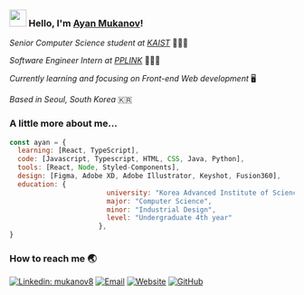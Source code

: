 ### <img src="https://media.giphy.com/media/hvRJCLFzcasrR4ia7z/giphy.gif" width="30px"> Hello, I'm [Ayan Mukanov](https://mukanov8.github.io)!

<p>
   <em> Senior Computer Science student at <a href="https://www.kaist.ac.kr/en/">KAIST</a>  </em>  👨🏻‍🎓 </br>
  
   <em> Software Engineer Intern at <a href="https://pagecall.net/">PPLINK</a>  </em>  👨🏻‍💻 </br>
   
   <em> Currently learning and focusing on Front-end Web development </em>  🖥 </br>
   
   <em> Based in Seoul, South Korea </em>  🇰🇷  </br>
</p>


### A little more about me...  


```javascript
const ayan = {
  learning: [React, TypeScript],
  code: [Javascript, Typescript, HTML, CSS, Java, Python],
  tools: [React, Node, Styled-Components],
  design: [Figma, Adobe XD, Adobe Illustrator, Keyshot, Fusion360],
  education: {          
                        university: "Korea Advanced Institute of Science & Technology (KAIST)",
                        major: "Computer Science",
                        minor: "Industrial Design",
                        level: "Undergraduate 4th year"
                      },
}
```

### How to reach me 🌏

[![Linkedin: mukanov8](https://img.shields.io/badge/-mukanov8-blue?style=flat-square&logo=Linkedin&logoColor=white&link=https://www.linkedin.com/in/mukanov8/)](https://www.linkedin.com/in/mukanov8/)
[![Email](https://img.shields.io/badge/email-%20-red?style=social&logo=Gmail)](<mailto:mukanov.ayan@gmail.com>)
[![Website](https://img.shields.io/badge/website-%20-blue?style=social&logo=React )](https://mukanov8.github.io/)
[![GitHub](https://img.shields.io/github/followers/mukanov8?label=follow&style=social)](https://github.com/mukanov8)

<!--
**mukanov8/mukanov8** is a ✨ _special_ ✨ repository because its `README.md` (this file) appears on your GitHub profile.

Here are some ideas to get you started:

- 🔭 I’m currently working on ...
- 🌱 I’m currently learning ...
- 👯 I’m looking to collaborate on ...
- 🤔 I’m looking for help with ...
- 💬 Ask me about ...
- 📫 How to reach me: ...
- 😄 Pronouns: ...
- ⚡ Fun fact: ...


[![](https://github-readme-stats.vercel.app/api?username=mukanov8&count_private=true&show_icons=true&hide=prs&include_all_commits=true)](https://github.com/mukanov8/mukanov8)

[![Top Langs](https://github-readme-stats.vercel.app/api/top-langs/?username=mukanov8&langs_count=4line_height=6)](https://github.com/mukanov8/mukanov8)

-->
